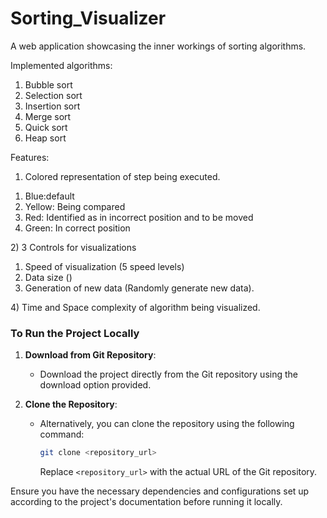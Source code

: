 # Sorting_Visualizer

A web application showcasing the inner workings of sorting algorithms.

Implemented algorithms:
1) Bubble sort
2) Selection sort
3) Insertion sort
4) Merge sort
5) Quick sort
6) Heap sort

Features:
1) Colored representation of step being executed.
<ol>
  <li> Blue:default</li>
  <li> Yellow: Being compared</li>
  <li> Red: Identified as in incorrect position and to be moved</li>
  <li> Green: In correct position</li>
  </ol>
2) 3 Controls for visualizations
  <ol>
  <li> Speed of visualization (5 speed levels)</li>
  <li> Data size ()</li>
  <li> Generation of new data (Randomly generate new data).</li>
  </ol>
4) Time and Space complexity of algorithm being visualized.


### To Run the Project Locally

1. **Download from Git Repository**:
   - Download the project directly from the Git repository using the download option provided.

2. **Clone the Repository**:
   - Alternatively, you can clone the repository using the following command:
     ```bash
     git clone <repository_url>
     ```
     Replace `<repository_url>` with the actual URL of the Git repository.

Ensure you have the necessary dependencies and configurations set up according to the project's documentation before running it locally.
